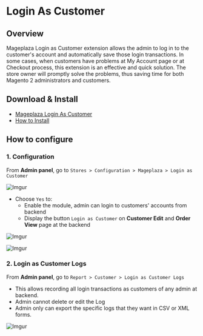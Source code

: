 # Login As Customer

## Overview


Mageplaza Login as Customer extension allows the admin to log in to the customer's account and automatically save those login transactions. In some cases, when customers have problems at My Account page or at Checkout process, this extension is an effective and quick solution. The store owner will promptly solve the problems, thus saving time for both Magento 2 administrators and customers.


## Download & Install

- [Mageplaza Login As Customer]()
- [How to Install](https://www.mageplaza.com/install-magento-2-extension/)


## How to configure

### 1. Configuration

From **Admin panel**, go to `Stores > Configuration > Mageplaza > Login as Customer`

![Imgur](https://i.imgur.com/j7O7gTN.png)

- Choose `Yes` to: 
  - Enable the module, admin can login to customers' accounts from backend
  - Display the button `Login as Customer` on **Customer Edit** and **Order View** page at the backend
  
![Imgur](https://i.imgur.com/jcc7jTM.png)

![Imgur](https://i.imgur.com/VTcNPuH.png)


### 2. Login as Customer Logs

From **Admin panel**, go to `Report > Customer > Login as Customer Logs`


- This allows recording all login transactions as customers of any admin at backend.
- Admin cannot delete or edit the Log 
- Admin only can export the specific logs that they want in CSV or XML forms. 

![Imgur](https://i.imgur.com/awQyeLW.png)
